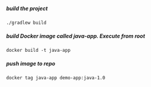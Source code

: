##### build the project

    ./gradlew build

##### build Docker image called java-app. Execute from root

    docker build -t java-app
    
##### push image to repo 

    docker tag java-app demo-app:java-1.0
    
